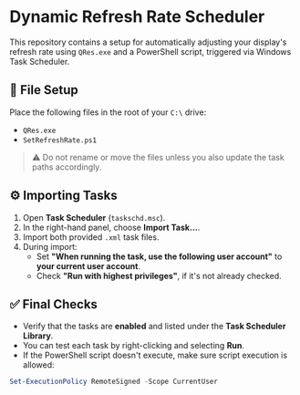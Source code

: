 # Dynamic Refresh Rate Scheduler

This repository contains a setup for automatically adjusting your display's refresh rate using `QRes.exe` and a PowerShell script, triggered via Windows Task Scheduler.

## 📁 File Setup

Place the following files in the root of your `C:\` drive:

- `QRes.exe`
- `SetRefreshRate.ps1`

> ⚠️ Do not rename or move the files unless you also update the task paths accordingly.

## ⚙️ Importing Tasks

1. Open **Task Scheduler** (`taskschd.msc`).
2. In the right-hand panel, choose **Import Task...**.
3. Import both provided `.xml` task files.
4. During import:
   - Set **"When running the task, use the following user account"** to **your current user account**.
   - Check **"Run with highest privileges"**, if it's not already checked.

## ✅ Final Checks

- Verify that the tasks are **enabled** and listed under the **Task Scheduler Library**.
- You can test each task by right-clicking and selecting **Run**.
- If the PowerShell script doesn't execute, make sure script execution is allowed:

```powershell
Set-ExecutionPolicy RemoteSigned -Scope CurrentUser
